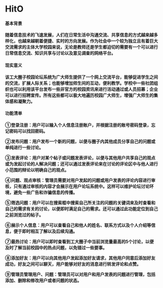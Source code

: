 # HitO

#### 基本背景

​	**随着信息技术的飞速发展，人们在日常生活中沟通交流、共享信息的方式越来越多样化，也越来越朝着便捷、实时的方向发展。作为社会中一个较为独立且有着巨大交流需求的主体大学校园来说，无论是教师还是学生都迫切的需要有一个可以进行日常信息交流、知识共享与讨论以及意见调查的网络平台。**

#### 现实意义

​	**该工大圈子校园论坛系统为广大师生提供了一个网上交流平台，能够促进学生之间的交流，扩展人际关系；也能够增加师生间的互动，便利教学。学校中一些社团组织也可以利用该平台发布一些非官方的校园资讯来进行活动通过或人员招募；企业可以进行招聘宣传。所有这些都可以极大地遍历校园广大师生，增强广大师生的集体感和凝聚力。**

#### 功能清单

​	**①登录注册：用户可以输入个人信息注册账户，并根据注册的账号密码登录，忘记密码可以找回密码。**

​	**②发布问题：用户发布一个新的问题，以便与圈子内其他成员分享自己的问题或单纯进行一些讨论。**  

​	**③发表评论：用户对某个帖子或问题发表评论，以便与其他用户共享自己的观点或为发起讨论的人解决问题；还可以通过发表评论来在讨论的评论区中与他人进行小范围的辩论以明确自己的观点。**  

​	**④问题、观点审核：管理员需要对用户发起的问题或用户发表的评论内容进行审核，只有通过审核的内容才会展示在用户论坛系统中。这样可以维护论坛讨论环境，避免一些广告和诈骗信息的传播。**

​	**⑤筛选问题：用户可以在搜索框中搜索自己所关注的问题的关键词来及时查看和自己的需求有关的讨论，以便即时满足自己的需求。还可以通过此功能定位到自己之前浏览过的帖子。**

​	**⑥展示个人信息：用户可以查看自己和他人的姓名、联系方式以及个人介绍等信息，便于即时相互了解以及后续沟通。**

​	**⑦最热讨论：用户可以即时查看到工大圈子中当前浏览量最高的5个讨论，以便及时了解当前校园中的热点问题，以免错过一些要事。**

​	**⑧添加好友：用户可以向其他用户发起添加好友请求，其他用户同意后添加好友成功，好友之间可以聊天，用户能够对好友的消息进行转发评论和点赞。**

​	**⑨管理员管理用户、问题：管理员可以对用户和用户发表的问题进行管理，包括添加、删除和修改用户或者问题的状态。**